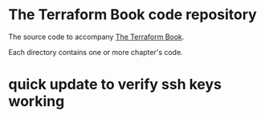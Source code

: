 # The Terraform Book code repository

The source code to accompany [The Terraform Book](http://terraformbook.com).

Each directory contains one or more chapter's code.

# quick update to verify ssh keys working
